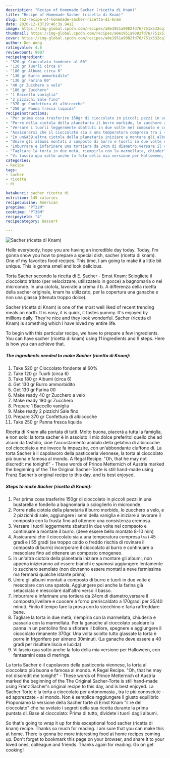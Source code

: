 ```yaml
---
description: "Recipe of Homemade Sacher (ricetta di Knam)"
title: "Recipe of Homemade Sacher (ricetta di Knam)"
slug: 452-recipe-of-homemade-sacher-ricetta-di-knam
date: 2020-12-13T19:46:39.941Z
image: https://img-global.cpcdn.com/recipes/a0e1951a9082fd76/751x532cq70/sacher-ricetta-di-knam-recipe-main-photo.jpg
thumbnail: https://img-global.cpcdn.com/recipes/a0e1951a9082fd76/751x532cq70/sacher-ricetta-di-knam-recipe-main-photo.jpg
cover: https://img-global.cpcdn.com/recipes/a0e1951a9082fd76/751x532cq70/sacher-ricetta-di-knam-recipe-main-photo.jpg
author: Don Wong
ratingvalue: 4.6
reviewcount: 9007
recipeingredient:
- "520 gr Cioccolato fondente al 60"
- "120 gr Tuorli circa 6"
- "180 gr Albumi circa 6"
- "130 gr Burro ammorbidito"
- "130 gr Farina 00"
- "40 gr Zucchero a velo"
- "180 gr Zucchero"
- "1 Baccello vaniglia"
- "2 pizzichi Sale fino"
- "370 gr Confettura di albicocche"
- "250 gr Panna fresca liquida"
recipeinstructions:
- "Per prima cosa trasferire 150gr di cioccolato in piccoli pezzi in una bustarella e fondello a bagnomaria o scioglierlo in microonde."
- "Porre nella ciotola della planetaria il burro morbido, lo zucchero a velo, e 2 pizzichi di sale, aggiungere i semi della vaniglia e iniziare a lavorare il composto con la frusta fino ad ottenere una consistenza cremosa."
- "Versare i tuorli leggermente sbattuti in due volte nel compsoto e continuare a montare il burro. (deve essere bello montato 8-10 min)"
- "Assicurarsi che il cioccolato sia a una temperatura compresa tra i 45 gradi e i 55 gradi (se troppo caldo o freddo rischia di rovinare il composto di burro) incorporare il cioccolato al burro e continuare a mescolare fino ad ottenere un composto omogeneo."
- "In un&#39;altra ciotola della planetaria iniziare a montare gli albumi, non appena inizieranno ad essere bianchi e spumosi aggiungere lentamente lo zucchero semolato (non dovranno essere montati a neve fermissima ma fermarsi qualche istante prima)"
- "Unire gli albumi montati a composto di burro e tuorli in due volte e mescolare con una spatola. Aggiungere poi anche la farina già setacciata e mescolare dall&#39;altro verso il basso."
- "Imburrare e infarinare una tortiera da 24cm di diametro,versare il composto,livellare e cuocere a forno preriscaldato a 170gradi per 35/40 minuti. Finito il tempo fare la prova con lo stecchino e farla raffreddare bene."
- "Tagliare la torta in due metà, riempirla con la marmellata, chiuderla e passarla con la marmellata. Per la ganache al cioccolato scaldare la panna in un pentolino fino a sfiorare il bollore, spegnere e aggiungere il cioccolato rimanente 370gr. Una volta sciolto tutto glassate la torta è porre in frigorifero per almeno 30minuti. (La ganache deve essere a 40 gradi per risultare liscia e lucida)"
- "Vi lascio qua sotto anche la foto della mia versione per Halloween, con fantasmini ossa di meringa."
categories:
- Recipe
tags:
- sacher
- ricetta
- di

katakunci: sacher ricetta di 
nutrition: 145 calories
recipecuisine: American
preptime: "PT22M"
cooktime: "PT38M"
recipeyield: "4"
recipecategory: Dessert

---
```



![Sacher (ricetta di Knam)](https://img-global.cpcdn.com/recipes/a0e1951a9082fd76/751x532cq70/sacher-ricetta-di-knam-recipe-main-photo.jpg)

Hello everybody, hope you are having an incredible day today. Today, I'm gonna show you how to prepare a special dish, sacher (ricetta di knam). One of my favorites food recipes. This time, I am going to make it a little bit unique. This is gonna smell and look delicious.

Torta Sacher secondo la ricetta di E. Sacher - Ernst Knam: Sciogliete il cioccolato tritato (per velocizzare, utilizzatelo in gocce) a bagnomaria o nel microonde. In una ciotola, lavorate a crema il b. A differenza della ricetta della sacher originale, knam ha utilizzato, per la copertura una ganache e non una glassa (ritenuta troppo dolce).

Sacher (ricetta di Knam) is one of the most well liked of recent trending meals on earth. It is easy, it is quick, it tastes yummy. It's enjoyed by millions daily. They're nice and they look wonderful. Sacher (ricetta di Knam) is something which I have loved my entire life.


To begin with this particular recipe, we have to prepare a few ingredients. You can have sacher (ricetta di knam) using 11 ingredients and 9 steps. Here is how you can achieve that.

<!--inarticleads1-->

##### The ingredients needed to make Sacher (ricetta di Knam):

1. Take 520 gr Cioccolato fondente al 60%
1. Take 120 gr Tuorli (circa 6)
1. Take 180 gr Albumi (circa 6)
1. Get 130 gr Burro ammorbidito
1. Get 130 gr Farina 00
1. Make ready 40 gr Zucchero a velo
1. Make ready 180 gr Zucchero
1. Prepare 1 Baccello vaniglia
1. Make ready 2 pizzichi Sale fino
1. Prepare 370 gr Confettura di albicocche
1. Take 250 gr Panna fresca liquida


Ricetta di Knam alla portata di tutti. Molto buona, piacerà a tutta la famiglia, e non solo! la torta sacher è in assoluto il mio dolce preferito! quello che ad alcuni da fastidio, cioè l&#39;accostamento acidulo della gelatina di albicocche col cioccolato a me invece fa impazzire, con un&#39;abbondante ciuffone di. La torta Sacher è il capolavoro della pasticceria viennese, la torta al cioccolato più buona e famosa al mondo. A Regal Recipe. &#34;Oh, that he may not discredit me tonight!&#34; - These words of Prince Metternich of Austria marked the beginning of the The Original Sacher-Torte is still hand-made using Franz Sacher&#39;s original recipe to this day, and is best enjoyed. 

<!--inarticleads2-->

##### Steps to make Sacher (ricetta di Knam):

1. Per prima cosa trasferire 150gr di cioccolato in piccoli pezzi in una bustarella e fondello a bagnomaria o scioglierlo in microonde.
1. Porre nella ciotola della planetaria il burro morbido, lo zucchero a velo, e 2 pizzichi di sale, aggiungere i semi della vaniglia e iniziare a lavorare il composto con la frusta fino ad ottenere una consistenza cremosa.
1. Versare i tuorli leggermente sbattuti in due volte nel compsoto e continuare a montare il burro. (deve essere bello montato 8-10 min)
1. Assicurarsi che il cioccolato sia a una temperatura compresa tra i 45 gradi e i 55 gradi (se troppo caldo o freddo rischia di rovinare il composto di burro) incorporare il cioccolato al burro e continuare a mescolare fino ad ottenere un composto omogeneo.
1. In un&#39;altra ciotola della planetaria iniziare a montare gli albumi, non appena inizieranno ad essere bianchi e spumosi aggiungere lentamente lo zucchero semolato (non dovranno essere montati a neve fermissima ma fermarsi qualche istante prima)
1. Unire gli albumi montati a composto di burro e tuorli in due volte e mescolare con una spatola. Aggiungere poi anche la farina già setacciata e mescolare dall&#39;altro verso il basso.
1. Imburrare e infarinare una tortiera da 24cm di diametro,versare il composto,livellare e cuocere a forno preriscaldato a 170gradi per 35/40 minuti. Finito il tempo fare la prova con lo stecchino e farla raffreddare bene.
1. Tagliare la torta in due metà, riempirla con la marmellata, chiuderla e passarla con la marmellata. Per la ganache al cioccolato scaldare la panna in un pentolino fino a sfiorare il bollore, spegnere e aggiungere il cioccolato rimanente 370gr. Una volta sciolto tutto glassate la torta è porre in frigorifero per almeno 30minuti. (La ganache deve essere a 40 gradi per risultare liscia e lucida)
1. Vi lascio qua sotto anche la foto della mia versione per Halloween, con fantasmini ossa di meringa.


La torta Sacher è il capolavoro della pasticceria viennese, la torta al cioccolato più buona e famosa al mondo. A Regal Recipe. &#34;Oh, that he may not discredit me tonight!&#34; - These words of Prince Metternich of Austria marked the beginning of the The Original Sacher-Torte is still hand-made using Franz Sacher&#39;s original recipe to this day, and is best enjoyed. La Sacher Torte è la torta a cioccolato per antonomasia , tra le più conosciute - ed apprezzate - al mondo. Non è semplice raggiungere il giusto equilibrio Proponiamo la versione della Sacher torte di Ernst Knam &#34;il re del cioccolato&#34; che ha svelato i segreti della sua ricetta durante la prima puntata di. Base al cioccolato: Prima di tutto, dividete i tuorli dagli albumi. 

So that's going to wrap it up for this exceptional food sacher (ricetta di knam) recipe. Thanks so much for reading. I am sure that you can make this at home. There is gonna be more interesting food at home recipes coming up. Don't forget to bookmark this page on your browser, and share it to your loved ones, colleague and friends. Thanks again for reading. Go on get cooking!
